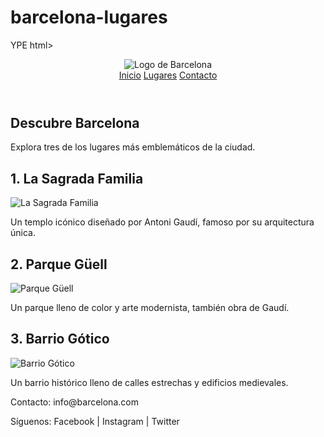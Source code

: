 # barcelona-lugares
YPE html>
<html lang="es">
<head>
    <meta charset="UTF-8">
    <meta name="viewport" content="width=device-width, initial-scale=1.0">
    <title>3 Lugares para visitar en Barcelona</title>
    <link rel="stylesheet" href="style.css">
</head>
<body>
    <header>
        <div class="logo">
            <img src="https://www.shutterstock.com/image-vector/vector-illustration-lettering-composition-barcelona-600nw-1579983421.jpg" alt="Logo de Barcelona">
        </div>
        <nav>
            <a href="#">Inicio</a>
            <a href="#">Lugares</a>
            <a href="#">Contacto</a>
        </nav>
    </header>
    <main>
        <section class="hero">
            <h1>Descubre Barcelona</h1>
            <p>Explora tres de los lugares más emblemáticos de la ciudad.</p>
        </section>
        <section class="contenido">
            <h2>1. La Sagrada Familia</h2>
            <img src="https://images.adsttc.com/media/images/5ff4/88a7/63c0/17cd/f900/0527/medium_jpg/shutterstock_397537417.jpg?1609861261" alt="La Sagrada Familia">
            <p>Un templo icónico diseñado por Antoni Gaudí, famoso por su arquitectura única.</p>
        </section>
        <section class="contenido">
            <h2>2. Parque Güell</h2>
            <img src="https://images.adsttc.com/media/images/510c/5369/b3fc/4b7d/0100/0074/large_jpg/antoni-gaudi-spain-barcelona-Parc-Guell-05-samuel-ludwig.jpg?1414599916" alt="Parque Güell">
            <p>Un parque lleno de color y arte modernista, también obra de Gaudí.</p>
        </section>
        <section class="contenido">
            <h2>3. Barrio Gótico</h2>
            <img src="https://dynamic-media-cdn.tripadvisor.com/media/photo-o/1a/4a/a9/05/photo0jpg.jpg?w=900&h=500&s=1" alt="Barrio Gótico">
            <p>Un barrio histórico lleno de calles estrechas y edificios medievales.</p>
        </section>
    </main>
    <footer>
        <p>Contacto: info@barcelona.com</p>
        <p>Síguenos: Facebook | Instagram | Twitter</p>
    
